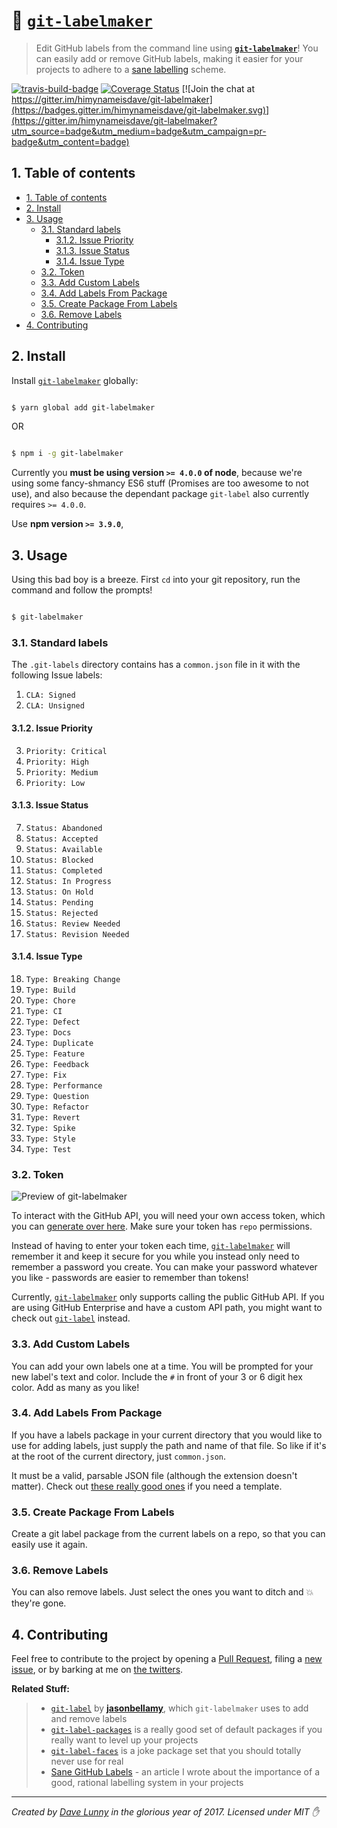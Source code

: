 # :flags: [`git-labelmaker`][github-repos-url]
> Edit GitHub labels from the command line using **[`git-labelmaker`][github-repos-url]**! You can easily add or remove GitHub labels, making it easier for your projects to adhere to a [sane labelling](https://medium.com/@dave_lunny/sane-github-labels-c5d2e6004b63) scheme.

 [![travis-build-badge](https://api.travis-ci.org/himynameisdave/git-labelmaker.svg?branch=master)](https://travis-ci.org/himynameisdave/git-labelmaker) [![Coverage Status](https://coveralls.io/repos/github/himynameisdave/git-labelmaker/badge.svg?branch=master)](https://coveralls.io/github/himynameisdave/git-labelmaker?branch=master) [![Join the chat at https://gitter.im/himynameisdave/git-labelmaker](https://badges.gitter.im/himynameisdave/git-labelmaker.svg)](https://gitter.im/himynameisdave/git-labelmaker?utm_source=badge&utm_medium=badge&utm_campaign=pr-badge&utm_content=badge)
## 1. Table of contents
<!-- TOC depthFrom:2 depthTo:6 withLinks:1 updateOnSave:1 orderedList:0 -->

- [1. Table of contents](#1-table-of-contents)
- [2. Install](#2-install)
- [3. Usage](#3-usage)
	- [3.1. Standard labels](#31-standard-labels)
		- [3.1.2. Issue Priority](#312-issue-priority)
		- [3.1.3. Issue Status](#313-issue-status)
		- [3.1.4. Issue Type](#314-issue-type)
	- [3.2. Token](#32-token)
	- [3.3. Add Custom Labels](#33-add-custom-labels)
	- [3.4. Add Labels From Package](#34-add-labels-from-package)
	- [3.5. Create Package From Labels](#35-create-package-from-labels)
	- [3.6. Remove Labels](#36-remove-labels)
- [4. Contributing](#4-contributing)

<!-- /TOC -->

## 2. Install

Install [`git-labelmaker`][github-repos-url] globally:

```bash

$ yarn global add git-labelmaker

```

OR

```bash

$ npm i -g git-labelmaker

```

Currently you **must be using version `>= 4.0.0` of node**, because we're using some fancy-shmancy ES6 stuff (Promises are too awesome to not use), and also because the dependant package `git-label` also currently requires `>= 4.0.0`.

Use **npm version `>= 3.9.0`**,

## 3. Usage

Using this bad boy is a breeze. First `cd` into your git repository, run the command and follow the prompts!

```bash

$ git-labelmaker


```

### 3.1. Standard labels

The `.git-labels` directory contains has a `common.json` file in it with the following Issue labels:

1. `CLA: Signed`
2. `CLA: Unsigned`

#### 3.1.2. Issue Priority

3. `Priority: Critical`
4. `Priority: High`
5. `Priority: Medium`
6. `Priority: Low`

#### 3.1.3. Issue Status

7. `Status: Abandoned`
8. `Status: Accepted`
9. `Status: Available`
10. `Status: Blocked`
11. `Status: Completed`
12. `Status: In Progress`
13. `Status: On Hold`
14. `Status: Pending`
15. `Status: Rejected`
16. `Status: Review Needed`
17. `Status: Revision Needed`


#### 3.1.4. Issue Type

18. `Type: Breaking Change`
18. `Type: Build`
19. `Type: Chore`
20. `Type: CI`
21. `Type: Defect`
22. `Type: Docs`
23. `Type: Duplicate`
24. `Type: Feature`
25. `Type: Feedback`
26. `Type: Fix`
27. `Type: Performance`
28. `Type: Question`
29. `Type: Refactor`
30. `Type: Revert`
31. `Type: Spike`
32. `Type: Style`
33. `Type: Test`

### 3.2. Token

![Preview of git-labelmaker](http://i.imgur.com/UYSjdNw.png)

To interact with the GitHub API, you will need your own access token, which you can [generate over here](https://github.com/settings/tokens). Make sure your token has `repo` permissions.

Instead of having to enter your token each time, [`git-labelmaker`][github-repos-url] will remember it and keep it secure for you while you instead only need to remember a password you create. You can make your password whatever you like - passwords are easier to remember than tokens!

Currently, [`git-labelmaker`][github-repos-url] only supports calling the public GitHub API. If you are using GitHub Enterprise and have a custom API path, you might want to check out [`git-label`](https://github.com/jasonbellamy/git-label) instead.

### 3.3. Add Custom Labels

You can add your own labels one at a time. You will be prompted for your new label's text and color. Include the `#` in front of your 3 or 6 digit hex color. Add as many as you like!

### 3.4. Add Labels From Package

If you have a labels package in your current directory that you would like to use for adding labels, just supply the path and name of that file. So like if it's at the root of the current directory, just `common.json`.

It must be a valid, parsable JSON file (although the extension doesn't matter). Check out [these really good ones](https://github.com/jasonbellamy/git-label-packages/tree/master/packages) if you need a template.

### 3.5. Create Package From Labels

Create a git label package from the current labels on a repo, so that you can easily use it again.

### 3.6. Remove Labels

You can also remove labels. Just select the ones you want to ditch and :boom: they're gone.

## 4. Contributing

Feel free to contribute to the project by opening a [Pull Request](https://github.com/himynameisdave/git-labelmaker/compare), filing a [new issue](https://github.com/himynameisdave/git-labelmaker/issues/new), or by barking at me on [the twitters](https://twitter.com/dave_lunny).

**Related Stuff:**
> - [`git-label`](https://github.com/jasonbellamy/git-label) by [**jasonbellamy**](https://github.com/jasonbellamy), which `git-labelmaker` uses to add and remove labels
> - [`git-label-packages`](https://github.com/jasonbellamy/git-label-packages) is a really good set of default packages if you really want to level up your projects
> - [`git-label-faces`](https://github.com/himynameisdave/git-label-faces) is a joke package set that you should totally never use for real
> - [Sane GitHub Labels](https://medium.com/@dave_lunny/sane-github-labels-c5d2e6004b63) - an article I wrote about the importance of a good, rational labelling system in your projects

---

*Created by [Dave Lunny](https://twitter.com/dave_lunny) in the glorious year of 2017.*
*Licensed under MIT :hand:*

[github-repos-url]: https://github.com/himynameisdave/git-labelmaker
